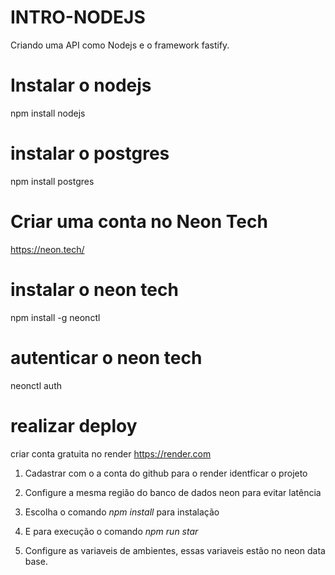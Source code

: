 # INTRO-NODEJS

Criando uma API como Nodejs e o framework fastify.

# Instalar o nodejs

npm install nodejs

# instalar o postgres

npm install postgres

# Criar uma conta no Neon Tech

https://neon.tech/

# instalar o neon tech

npm install -g neonctl

# autenticar o neon tech

neonctl auth

# realizar deploy

criar conta gratuita no render
https://render.com

1. Cadastrar com o a conta do github para o render identficar o projeto
2. Configure a mesma região do banco de dados neon para evitar latência
3. Escolha o comando *npm install* para instalação 
4. E para execução o comando *npm run star* 

5. Configure as variaveis de ambientes, essas variaveis estão no neon data base.

